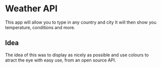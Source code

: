 # Weather API

This app will allow you to type in any country and city
It will then show you temperature, conditions and more.

## Idea 

The idea of this was to display as nicely as possible and use colours to atract the eye with easy use, from an open source API.

